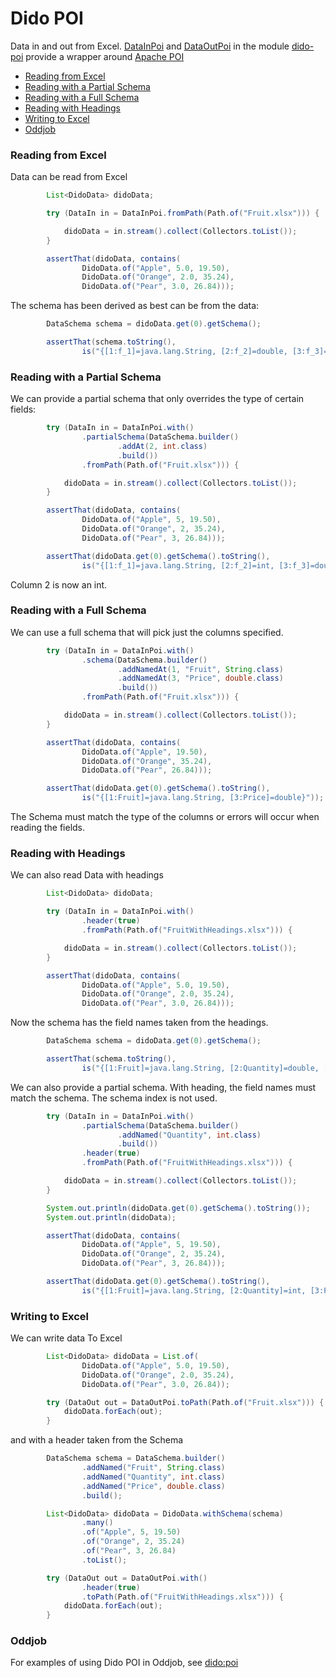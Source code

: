 Dido POI
========

Data in and out from Excel.
[DataInPoi](http://rgordon.co.uk/projects/dido/current/api/dido/poi/DataInPoi.html)
and [DataOutPoi](http://rgordon.co.uk/projects/dido/current/api/dido/poi/DataOutPoi.html)
in the module [dido-poi](../dido-poi) provide a wrapper around [Apache POI](https://poi.apache.org/)

- [Reading from Excel](#reading-from-excel)
- [Reading with a Partial Schema](#reading-with-a-partial-schema)
- [Reading with a Full Schema](#reading-with-a-full-schema)
- [Reading with Headings](#reading-with-headings)
- [Writing to Excel](#writing-to-excel)
- [Oddjob](#oddjob)

### Reading from Excel

Data can be read from Excel
```java
        List<DidoData> didoData;

        try (DataIn in = DataInPoi.fromPath(Path.of("Fruit.xlsx"))) {

            didoData = in.stream().collect(Collectors.toList());
        }

        assertThat(didoData, contains(
                DidoData.of("Apple", 5.0, 19.50),
                DidoData.of("Orange", 2.0, 35.24),
                DidoData.of("Pear", 3.0, 26.84)));
```

The schema has been derived as best can be from the data:
```java
        DataSchema schema = didoData.get(0).getSchema();

        assertThat(schema.toString(),
                is("{[1:f_1]=java.lang.String, [2:f_2]=double, [3:f_3]=double}"));
```


### Reading with a Partial Schema

We can provide a partial schema that only overrides the type of certain
fields:
```java
        try (DataIn in = DataInPoi.with()
                .partialSchema(DataSchema.builder()
                        .addAt(2, int.class)
                        .build())
                .fromPath(Path.of("Fruit.xlsx"))) {

            didoData = in.stream().collect(Collectors.toList());
        }

        assertThat(didoData, contains(
                DidoData.of("Apple", 5, 19.50),
                DidoData.of("Orange", 2, 35.24),
                DidoData.of("Pear", 3, 26.84)));

        assertThat(didoData.get(0).getSchema().toString(),
                is("{[1:f_1]=java.lang.String, [2:f_2]=int, [3:f_3]=double}"));
```

Column 2 is now an int.

### Reading with a Full Schema

We can use a full schema that will pick just the columns specified.
```java
        try (DataIn in = DataInPoi.with()
                .schema(DataSchema.builder()
                        .addNamedAt(1, "Fruit", String.class)
                        .addNamedAt(3, "Price", double.class)
                        .build())
                .fromPath(Path.of("Fruit.xlsx"))) {

            didoData = in.stream().collect(Collectors.toList());
        }

        assertThat(didoData, contains(
                DidoData.of("Apple", 19.50),
                DidoData.of("Orange", 35.24),
                DidoData.of("Pear", 26.84)));

        assertThat(didoData.get(0).getSchema().toString(),
                is("{[1:Fruit]=java.lang.String, [3:Price]=double}"));
```

The Schema must match the type of the columns or errors will occur when reading 
the fields.  

### Reading with Headings

We can also read Data with headings
```java
        List<DidoData> didoData;

        try (DataIn in = DataInPoi.with()
                .header(true)
                .fromPath(Path.of("FruitWithHeadings.xlsx"))) {

            didoData = in.stream().collect(Collectors.toList());
        }

        assertThat(didoData, contains(
                DidoData.of("Apple", 5.0, 19.50),
                DidoData.of("Orange", 2.0, 35.24),
                DidoData.of("Pear", 3.0, 26.84)));
```

Now the schema has the field names taken from the headings.
```java
        DataSchema schema = didoData.get(0).getSchema();

        assertThat(schema.toString(),
                is("{[1:Fruit]=java.lang.String, [2:Quantity]=double, [3:Price]=double}"));
```

We can also provide a partial schema. With heading, the field names must match the schema.
The schema index is not used.
```java
        try (DataIn in = DataInPoi.with()
                .partialSchema(DataSchema.builder()
                        .addNamed("Quantity", int.class)
                        .build())
                .header(true)
                .fromPath(Path.of("FruitWithHeadings.xlsx"))) {

            didoData = in.stream().collect(Collectors.toList());
        }

        System.out.println(didoData.get(0).getSchema().toString());
        System.out.println(didoData);

        assertThat(didoData, contains(
                DidoData.of("Apple", 5, 19.50),
                DidoData.of("Orange", 2, 35.24),
                DidoData.of("Pear", 3, 26.84)));

        assertThat(didoData.get(0).getSchema().toString(),
                is("{[1:Fruit]=java.lang.String, [2:Quantity]=int, [3:Price]=double}"));
```


### Writing to Excel

We can write data To Excel
```java
        List<DidoData> didoData = List.of(
                DidoData.of("Apple", 5.0, 19.50),
                DidoData.of("Orange", 2.0, 35.24),
                DidoData.of("Pear", 3.0, 26.84));

        try (DataOut out = DataOutPoi.toPath(Path.of("Fruit.xlsx"))) {
            didoData.forEach(out);
        }
```

and with a header taken from the Schema
```java
        DataSchema schema = DataSchema.builder()
                .addNamed("Fruit", String.class)
                .addNamed("Quantity", int.class)
                .addNamed("Price", double.class)
                .build();

        List<DidoData> didoData = DidoData.withSchema(schema)
                .many()
                .of("Apple", 5, 19.50)
                .of("Orange", 2, 35.24)
                .of("Pear", 3, 26.84)
                .toList();

        try (DataOut out = DataOutPoi.with()
                .header(true)
                .toPath(Path.of("FruitWithHeadings.xlsx"))) {
            didoData.forEach(out);
        }
```


### Oddjob

For examples of using Dido POI in Oddjob, see [dido:poi](reference/dido/poi/layouts/DataRows.md)
